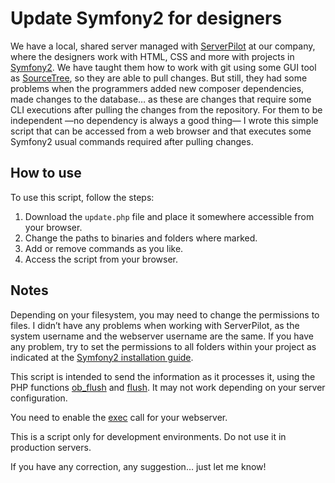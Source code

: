 # Update Symfony2 for designers

We have a local, shared server managed with [ServerPilot](https://serverpilot.io/) at our company, where the designers work with HTML, CSS and more with projects in [Symfony2](https://symfony.com/). We have taught them how to work with git using some GUI tool as [SourceTree](https://www.sourcetreeapp.com/), so they are able to pull changes. But still, they had some problems when the programmers added new composer dependencies, made changes to the database… as these are changes that require some CLI executions after pulling the changes from the repository. For them to be independent —no dependency is always a good thing— I wrote this simple script that can be accessed from a web browser and that executes some Symfony2 usual commands required after pulling changes.

## How to use

To use this script, follow the steps:

1. Download the ```update.php``` file and place it somewhere accessible from your browser.
1. Change the paths to binaries and folders where marked.
1. Add or remove commands as you like.
1. Access the script from your browser.

## Notes

Depending on your filesystem, you may need to change the permissions to files. I didn’t have any problems when working with ServerPilot, as the system username and the webserver username are the same. If you have any problem, try to set the permissions to all folders within your project as indicated at the [Symfony2 installation guide](http://symfony.com/doc/current/book/installation.html#checking-symfony-application-configuration-and-setup).

This script is intended to send the information as it processes it, using the PHP functions [ob_flush](http://php.net/manual/en/function.ob-flush.php) and [flush](http://php.net/manual/en/function.flush.php). It may not work depending on your server configuration.

You need to enable the [exec](http://php.net/manual/en/function.exec.php) call for your webserver.

This is a script only for development environments. Do not use it in production servers.

If you have any correction, any suggestion… just let me know!